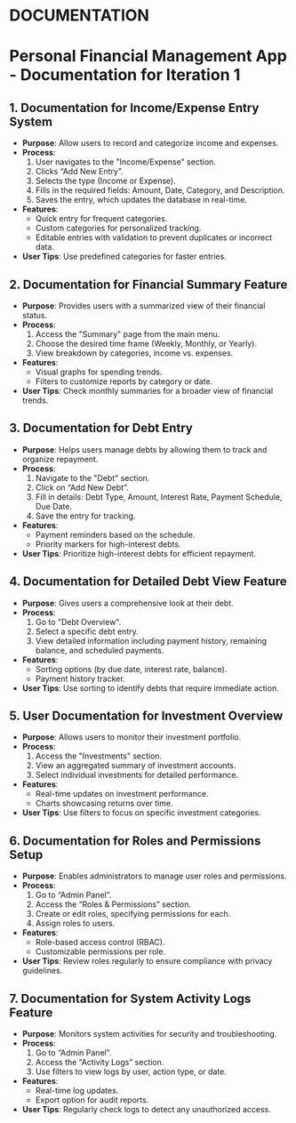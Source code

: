 # DOCUMENTATION
# Personal Financial Management App - Documentation for Iteration 1

## 1. Documentation for Income/Expense Entry System
- **Purpose**: Allow users to record and categorize income and expenses.
- **Process**:
  1. User navigates to the "Income/Expense" section.
  2. Clicks “Add New Entry”.
  3. Selects the type (Income or Expense).
  4. Fills in the required fields: Amount, Date, Category, and Description.
  5. Saves the entry, which updates the database in real-time.
- **Features**:
  - Quick entry for frequent categories.
  - Custom categories for personalized tracking.
  - Editable entries with validation to prevent duplicates or incorrect data.
- **User Tips**: Use predefined categories for faster entries.

## 2. Documentation for Financial Summary Feature
- **Purpose**: Provides users with a summarized view of their financial status.
- **Process**:
  1. Access the "Summary" page from the main menu.
  2. Choose the desired time frame (Weekly, Monthly, or Yearly).
  3. View breakdown by categories, income vs. expenses.
- **Features**:
  - Visual graphs for spending trends.
  - Filters to customize reports by category or date.
- **User Tips**: Check monthly summaries for a broader view of financial trends.

## 3. Documentation for Debt Entry
- **Purpose**: Helps users manage debts by allowing them to track and organize repayment.
- **Process**:
  1. Navigate to the "Debt" section.
  2. Click on “Add New Debt”.
  3. Fill in details: Debt Type, Amount, Interest Rate, Payment Schedule, Due Date.
  4. Save the entry for tracking.
- **Features**:
  - Payment reminders based on the schedule.
  - Priority markers for high-interest debts.
- **User Tips**: Prioritize high-interest debts for efficient repayment.

## 4. Documentation for Detailed Debt View Feature
- **Purpose**: Gives users a comprehensive look at their debt.
- **Process**:
  1. Go to "Debt Overview".
  2. Select a specific debt entry.
  3. View detailed information including payment history, remaining balance, and scheduled payments.
- **Features**:
  - Sorting options (by due date, interest rate, balance).
  - Payment history tracker.
- **User Tips**: Use sorting to identify debts that require immediate action.

## 5. User Documentation for Investment Overview
- **Purpose**: Allows users to monitor their investment portfolio.
- **Process**:
  1. Access the "Investments" section.
  2. View an aggregated summary of investment accounts.
  3. Select individual investments for detailed performance.
- **Features**:
  - Real-time updates on investment performance.
  - Charts showcasing returns over time.
- **User Tips**: Use filters to focus on specific investment categories.

## 6. Documentation for Roles and Permissions Setup
- **Purpose**: Enables administrators to manage user roles and permissions.
- **Process**:
  1. Go to “Admin Panel”.
  2. Access the “Roles & Permissions” section.
  3. Create or edit roles, specifying permissions for each.
  4. Assign roles to users.
- **Features**:
  - Role-based access control (RBAC).
  - Customizable permissions per role.
- **User Tips**: Review roles regularly to ensure compliance with privacy guidelines.

## 7. Documentation for System Activity Logs Feature
- **Purpose**: Monitors system activities for security and troubleshooting.
- **Process**:
  1. Go to “Admin Panel”.
  2. Access the “Activity Logs” section.
  3. Use filters to view logs by user, action type, or date.
- **Features**:
  - Real-time log updates.
  - Export option for audit reports.
- **User Tips**: Regularly check logs to detect any unauthorized access.




